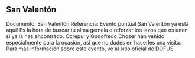 ## San Valentón
Documento: San Valentón
Referencia: Evento puntual
San Valentón ya está aquí! Es la hora de buscar tu alma gemela o reforzar los lazos que os unen si ya la has encontrado.
Ocrepul y Godofredo Choser han venido especialmente para la ocasión, así que no dudes en hacerles una visita.
Para más información sobre este evento, ve al sitio oficial de DOFUS.
